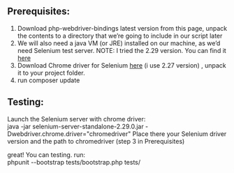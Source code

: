## Prerequisites:  
1) Download php-webdriver-bindings latest version from this page, unpack the contents to a directory that we’re going to include in our script later  
2) We will also need a java VM (or JRE) installed on our machine, as we’d need Selenium test server. NOTE: I tried the 2.29 version. You can find it [here](https://lamp-dev.com/wp-content/uploads/selenium-server-standalone-2.29.0.zip)  
3) Download Chrome driver for Selenium [here](https://chromedriver.storage.googleapis.com/index.html) (i use 2.27 version) , unpack it to your project folder.  
4) run composer update  

## Testing:
Launch the Selenium server with chrome driver:  
    java -jar selenium-server-standalone-2.29.0.jar -Dwebdriver.chrome.driver="chromedriver"
Place there your Selenium driver version and the path to chromedriver (step 3 in Prerequisites)  

great! You can testing. run:  
    phpunit --bootstrap tests/bootstrap.php tests/
